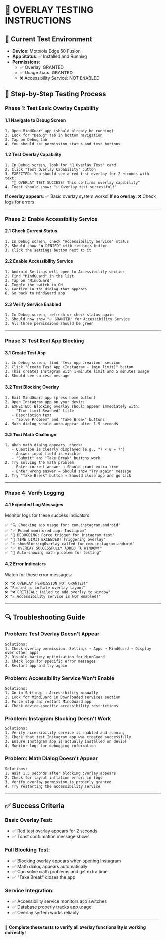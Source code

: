 # 🧪 OVERLAY TESTING INSTRUCTIONS

## 📱 Current Test Environment
- **Device**: Motorola Edge 50 Fusion
- **App Status**: ✅ Installed and Running
- **Permissions**: 
  - ✅ Overlay: GRANTED
  - ✅ Usage Stats: GRANTED  
  - ❌ Accessibility Service: NOT ENABLED

## 🎯 Step-by-Step Testing Process

### **Phase 1: Test Basic Overlay Capability**

#### **1.1 Navigate to Debug Screen**
```
1. Open MindGuard app (should already be running)
2. Look for "Debug" tab in bottom navigation
3. Tap on Debug tab
4. You should see permission status and test buttons
```

#### **1.2 Test Overlay Capability**
```
1. In Debug screen, look for "🧪 Overlay Test" card
2. Click "Test Overlay Capability" button
3. EXPECTED: You should see a red test overlay for 2 seconds with text:
   "🎯 OVERLAY TEST SUCCESS! This confirms overlay capability"
4. Toast should show: "✅ Overlay test successful!"
```

**If overlay appears**: ✅ Basic overlay system works!
**If no overlay**: ❌ Check logs for errors

---

### **Phase 2: Enable Accessibility Service**

#### **2.1 Check Current Status**
```
1. In Debug screen, check "Accessibility Service" status
2. Should show "❌ DENIED" with settings button
3. Click the settings button next to it
```

#### **2.2 Enable Accessibility Service**
```
1. Android Settings will open to Accessibility section
2. Find "MindGuard" in the list
3. Tap on "MindGuard"
4. Toggle the switch to ON
5. Confirm in the dialog that appears
6. Go back to MindGuard app
```

#### **2.3 Verify Service Enabled**
```
1. In Debug screen, refresh or check status again
2. Should now show "✅ GRANTED" for Accessibility Service
3. All three permissions should be green
```

---

### **Phase 3: Test Real App Blocking**

#### **3.1 Create Test App**
```
1. In Debug screen, find "Test App Creation" section
2. Click "Create Test App (Instagram - 1min limit)" button
3. This creates Instagram with 1-minute limit and 5 minutes usage
4. Should see success message
```

#### **3.2 Test Blocking Overlay**
```
1. Exit MindGuard app (press home button)
2. Open Instagram app on your device
3. EXPECTED: Blocking overlay should appear immediately with:
   - "Time Limit Reached" title
   - Description text
   - "Solve Problem" and "Take Break" buttons
4. Math dialog should auto-appear after 1.5 seconds
```

#### **3.3 Test Math Challenge**
```
1. When math dialog appears, check:
   - Question is clearly displayed (e.g., "7 × 8 = ?")
   - Answer input field is visible
   - "Submit" and "Take Break" buttons work
2. Try solving the math problem:
   - Enter correct answer → Should grant extra time
   - Enter wrong answer → Should show "Try again" message
3. Try "Take Break" button → Should close app and go back
```

---

### **Phase 4: Verify Logging**

#### **4.1 Expected Log Messages**
Monitor logs for these success indicators:
```
✅ "🔍 Checking app usage for: com.instagram.android"
✅ "✅ Found monitored app: Instagram"  
✅ "🧪 DEBUGGING: Force trigger for Instagram test"
✅ "🚨 TIME LIMIT EXCEEDED! Triggering overlay"
✅ "🔥 showBlockingOverlay called for com.instagram.android"
✅ "✅ OVERLAY SUCCESSFULLY ADDED TO WINDOW!"
✅ "🧮 Auto-showing math problem for testing"
```

#### **4.2 Error Indicators**
Watch for these error messages:
```
❌ "❌ OVERLAY PERMISSION NOT GRANTED!"
❌ "Failed to inflate overlay layout"
❌ "❌ CRITICAL: Failed to add overlay to window"
❌ "⚠️ Accessibility service is NOT enabled!"
```

---

## 🔍 Troubleshooting Guide

### **Problem: Test Overlay Doesn't Appear**
```
Solutions:
1. Check overlay permission: Settings → Apps → MindGuard → Display over other apps
2. Disable battery optimization for MindGuard
3. Check logs for specific error messages
4. Restart app and try again
```

### **Problem: Accessibility Service Won't Enable**
```
Solutions:
1. Go to Settings → Accessibility manually
2. Look for MindGuard in Downloaded services section
3. Force stop and restart MindGuard app
4. Check device-specific accessibility restrictions
```

### **Problem: Instagram Blocking Doesn't Work**
```
Solutions:
1. Verify accessibility service is enabled and running
2. Check that test Instagram app was created successfully
3. Ensure Instagram app is actually installed on device
4. Monitor logs for debugging information
```

### **Problem: Math Dialog Doesn't Appear**
```
Solutions:
1. Wait 1.5 seconds after blocking overlay appears
2. Check for layout inflation errors in logs
3. Verify overlay permission is properly granted
4. Try restarting the accessibility service
```

---

## ✅ Success Criteria

### **Basic Overlay Test**: 
- ✅ Red test overlay appears for 2 seconds
- ✅ Toast confirmation message shows

### **Full Blocking Test**:
- ✅ Blocking overlay appears when opening Instagram
- ✅ Math dialog appears automatically
- ✅ Can solve math problems and get extra time
- ✅ "Take Break" closes the app

### **Service Integration**:
- ✅ Accessibility service monitors app switches
- ✅ Database properly tracks app usage
- ✅ Overlay system works reliably

---

**🎯 Complete these tests to verify all overlay functionality is working correctly!**